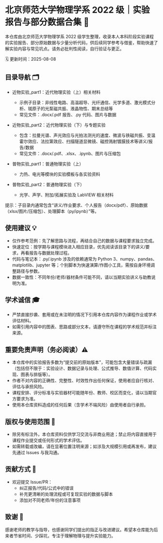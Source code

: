 # 北京师范大学物理学系 2022 级｜实验报告与部分数据合集 🔬

本仓库由北京师范大学物理学系 2022 级学生整理，收录本人本科阶段实验课程的实验报告、部分原始数据与少量分析代码，供后续同学参考与借鉴，帮助快速了解实验内容与常见坑点。请务必批判性阅读，自行验证与更正。

🗓️ 更新时间：2025-08-08

## 目录导航 🗂️

- 近物实验_part1：近代物理实验（上）相关材料
	- 示例子目录：非线性电路、高温超导、光纤通信、光学多道、激光模式分析、铷原子的光泵磁共振、液晶物性、期末总结等
	- 常见文件：.docx/.pdf 报告、.py 代码、图片与数据

- 近物实验_part2：近代物理实验（下）与专题实验
	- 包含：拉曼光谱、声光效应与光拍法测光的速度、微波与铁磁共振、变温霍尔效应、法拉第效应、扫描隧道显微镜、磁控溅射镀膜技术等讲义/报告/数据
	- 常见文件：.docx/.pdf、.xlsx、.ipynb、图片与压缩包

- 普物实验_part1：普通物理实验（上）
	- 力热、电光等模块的实验模板与各实验资料

- 普物实验_part2：普通物理实验（下）
	- 光学、声学、附加/拓展实验及 LabVIEW 相关材料

提示：子目录内通常包含“讲义/作业要求、个人报告（docx/pdf）、原始数据（xlsx/图片/压缩包）、处理脚本（py/ipynb）”等。

## 使用建议 💡

- 仅作参考范例：先了解思路与流程，再结合自己的数据与课程要求独立完成。
- 快速定位：按学期与课程模块进入相应目录，优先阅读该目录下的讲义/要求，再看报告与数据处理过程。
- 代码与笔记本：.py/.ipynb 涉及的依赖通常为 Python 3、numpy、pandas、matplotlib、jupyter 等；个别脚本为快速演算/作图小工具，需按自身环境调整路径与参数。
- 数据一致性：不同年份/老师/器材条件可能不同，请以当期实验讲义与助教说明为准。

## 学术诚信 🎓

- 严禁直接抄袭、套用或在未注明的情况下引用本仓库内容作为课程作业或学术评估材料。
- 如需引用内容中的图表、思路或部分文本，请遵守所在课程的学术规范并标注来源。

## 重要免责声明（务必阅读）⚠️

- 本仓库中的实验报告多数为“提交前的原始版本”，可能包含大量错误与疏漏（包括但不限于：实验设计、数据记录与处理、公式推导、数值计算、代码实现、图表与排版等）。
- 作者不对内容的正确性、完整性、时效性作出任何保证，使用者应自行核对、评估与承担风险。
- 课程安排、评分标准与实验器材可能随年份、教师、校区而变化，请以当期官方要求为准。
- 使用本仓库资料造成的任何后果（含学术不端风险）由使用者自行承担。

## 版权与使用范围 📄

- 除另有标注外，本仓库资料仅供学习交流与非商业用途；禁止将内容直接用于课程作业提交或任何形式的学术评估。
- 如需转载或改编，请在显著位置注明来源；如涉及大规模引用或再发布，建议先通过 Issues 与我沟通。

## 贡献方式 🤝

- 欢迎提交 Issue/PR：
	- 纠正报告/代码/公式中的错误
	- 补充更清晰的处理流程或可复现实验的数据与脚本
	- 添加对不同老师/年份的注意事项

## 致谢 🙏

感谢老师的教学与指导，也感谢同学们提出的指正与改进建议。希望本仓库能为后来者节省时间、少踩坑，专注于理解物理与提升实验能力。
